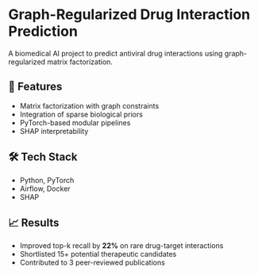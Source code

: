 # Graph-Regularized Drug Interaction Prediction

A biomedical AI project to predict antiviral drug interactions using graph-regularized matrix factorization.

## 🚀 Features
- Matrix factorization with graph constraints
- Integration of sparse biological priors
- PyTorch-based modular pipelines
- SHAP interpretability

## 🛠 Tech Stack
- Python, PyTorch
- Airflow, Docker
- SHAP

## 📈 Results
- Improved top-k recall by **22%** on rare drug-target interactions
- Shortlisted 15+ potential therapeutic candidates
- Contributed to 3 peer-reviewed publications
